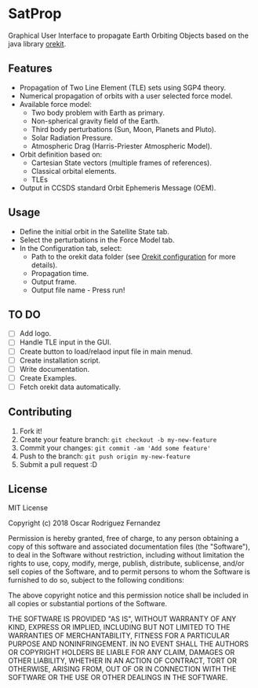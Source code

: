 # SatProp
Graphical User Interface to propagate Earth Orbiting Objects based on the java library [orekit](https://www.orekit.org/).

## Features
  - Propagation of Two Line Element (TLE) sets using SGP4 theory.
  - Numerical propagation of orbits with a user selected force model.
  - Available force model:
    - Two body problem with Earth as primary.
    - Non-spherical gravity field of the Earth.
    - Third body perturbations (Sun, Moon, Planets and Pluto).
    - Solar Radiation Pressure.
    - Atmospheric Drag (Harris-Priester Atmospheric Model).
  - Orbit definition based on:
    - Cartesian State vectors (multiple frames of references).
    - Classical orbital elements.
    - TLEs
  - Output in CCSDS standard Orbit Ephemeris Message (OEM).
## Usage
   - Define the initial orbit in the Satellite State tab.
   - Select the perturbations in the Force Model tab.
   - In the Configuration tab, select:
        - Path to the orekit data folder (see [Orekit configuration](https://www.orekit.org/forge/projects/orekit/wiki/Configuration) for more details).
        - Propagation time.
        - Output frame.
        - Output file name
    - Press run! 


## TO DO
  - [ ] Add logo.
  - [ ] Handle TLE input in the GUI.
  - [ ] Create button to load/relaod input file in main menud.
  - [ ] Create installation script.
  - [ ] Write documentation.
  - [ ] Create Examples.
  - [ ] Fetch orekit data automatically.

## Contributing

1. Fork it!
2. Create your feature branch: `git checkout -b my-new-feature`
3. Commit your changes: `git commit -am 'Add some feature'`
4. Push to the branch: `git push origin my-new-feature`
5. Submit a pull request :D


## License

MIT License

Copyright (c) 2018 Oscar Rodriguez Fernandez 

Permission is hereby granted, free of charge, to any person obtaining a copy
of this software and associated documentation files (the "Software"), to deal
in the Software without restriction, including without limitation the rights
to use, copy, modify, merge, publish, distribute, sublicense, and/or sell
copies of the Software, and to permit persons to whom the Software is
furnished to do so, subject to the following conditions:

The above copyright notice and this permission notice shall be included in all
copies or substantial portions of the Software.

THE SOFTWARE IS PROVIDED "AS IS", WITHOUT WARRANTY OF ANY KIND, EXPRESS OR
IMPLIED, INCLUDING BUT NOT LIMITED TO THE WARRANTIES OF MERCHANTABILITY,
FITNESS FOR A PARTICULAR PURPOSE AND NONINFRINGEMENT. IN NO EVENT SHALL THE
AUTHORS OR COPYRIGHT HOLDERS BE LIABLE FOR ANY CLAIM, DAMAGES OR OTHER
LIABILITY, WHETHER IN AN ACTION OF CONTRACT, TORT OR OTHERWISE, ARISING FROM,
OUT OF OR IN CONNECTION WITH THE SOFTWARE OR THE USE OR OTHER DEALINGS IN THE
SOFTWARE.